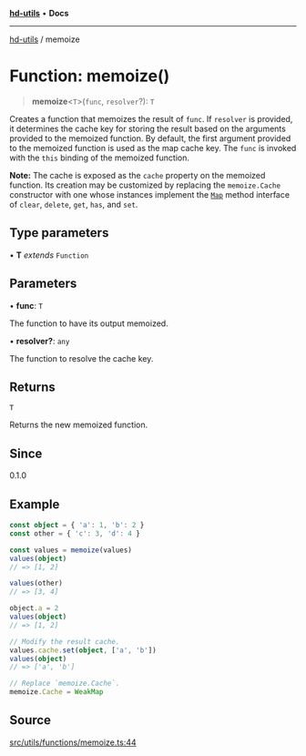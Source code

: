 [**hd-utils**](../README.md) • **Docs**

***

[hd-utils](../globals.md) / memoize

# Function: memoize()

> **memoize**\<`T`\>(`func`, `resolver`?): `T`

Creates a function that memoizes the result of `func`. If `resolver` is
provided, it determines the cache key for storing the result based on the
arguments provided to the memoized function. By default, the first argument
provided to the memoized function is used as the map cache key. The `func`
is invoked with the `this` binding of the memoized function.

**Note:** The cache is exposed as the `cache` property on the memoized
function. Its creation may be customized by replacing the `memoize.Cache`
constructor with one whose instances implement the
[`Map`](http://ecma-international.org/ecma-262/7.0/#sec-properties-of-the-map-prototype-object)
method interface of `clear`, `delete`, `get`, `has`, and `set`.

## Type parameters

• **T** *extends* `Function`

## Parameters

• **func**: `T`

The function to have its output memoized.

• **resolver?**: `any`

The function to resolve the cache key.

## Returns

`T`

Returns the new memoized function.

## Since

0.1.0

## Example

```ts
const object = { 'a': 1, 'b': 2 }
const other = { 'c': 3, 'd': 4 }

const values = memoize(values)
values(object)
// => [1, 2]

values(other)
// => [3, 4]

object.a = 2
values(object)
// => [1, 2]

// Modify the result cache.
values.cache.set(object, ['a', 'b'])
values(object)
// => ['a', 'b']

// Replace `memoize.Cache`.
memoize.Cache = WeakMap
```

## Source

[src/utils/functions/memoize.ts:44](https://github.com/AhmadHddad/h-utils/blob/8e9e542f98b1a43a336ce585dc8666b21b0e894d/src/utils/functions/memoize.ts#L44)
